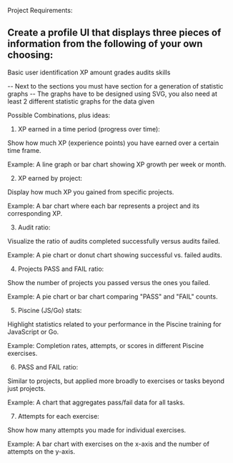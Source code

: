 Project Requirements:

## Create a profile UI that displays three pieces of information from the following of your own choosing:
Basic user identification
XP amount
grades
audits
skills

-- Next to the sections you must have section for a generation of statistic graphs
-- The graphs have to be designed using SVG, you also need at least 2 different statistic graphs for the data given

Possible Combinations, plus ideas:

1) XP earned in a time period (progress over time):

Show how much XP (experience points) you have earned over a certain time frame.

Example: A line graph or bar chart showing XP growth per week or month.

2) XP earned by project:

Display how much XP you gained from specific projects.

Example: A bar chart where each bar represents a project and its corresponding XP.

3) Audit ratio:

Visualize the ratio of audits completed successfully versus audits failed.

Example: A pie chart or donut chart showing successful vs. failed audits.

4) Projects PASS and FAIL ratio:

Show the number of projects you passed versus the ones you failed.

Example: A pie chart or bar chart comparing "PASS" and "FAIL" counts.

5) Piscine (JS/Go) stats:

Highlight statistics related to your performance in the Piscine training for JavaScript or Go.

Example: Completion rates, attempts, or scores in different Piscine exercises.

6) PASS and FAIL ratio:

Similar to projects, but applied more broadly to exercises or tasks beyond just projects.

Example: A chart that aggregates pass/fail data for all tasks.

7) Attempts for each exercise:

Show how many attempts you made for individual exercises.

Example: A bar chart with exercises on the x-axis and the number of attempts on the y-axis.

